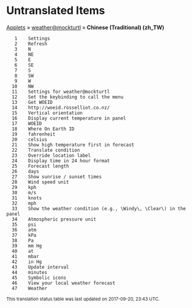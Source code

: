 # Untranslated Items
[Applets](../../../README.md) &#187; [weather@mockturtl](../README.md) &#187; **Chinese (Traditional) (zh_TW)**

       1	Settings
       2	Refresh
       3	N
       4	NE
       5	E
       6	SE
       7	S
       8	SW
       9	W
      10	NW
      11	Settings for weather@mockturtl
      12	Set the keybinding to call the menu
      13	Get WOEID
      14	http://woeid.rosselliot.co.nz/
      15	Vertical orientation
      16	Display current temperature in panel
      17	WOEID
      18	Where On Earth ID
      19	fahrenheit
      20	celsius
      21	Show high temperature first in forecast
      22	Translate condition
      23	Override location label
      24	Display time in 24 hour format
      25	Forecast length
      26	days
      27	Show sunrise / sunset times
      28	Wind speed unit
      29	kph
      30	m/s
      31	knots
      32	mph
      33	Show the weather condition (e.g., \Windy\, \Clear\) in the panel
      34	Atmospheric pressure unit
      35	psi
      36	atm
      37	kPa
      38	Pa
      39	mm Hg
      40	at
      41	mbar
      42	in Hg
      43	Update interval
      44	minutes
      45	Symbolic icons
      46	View your local weather forecast
      47	Weather

<sup>This translation status table was last updated on 2017-09-20, 23:43 UTC.</sup>
